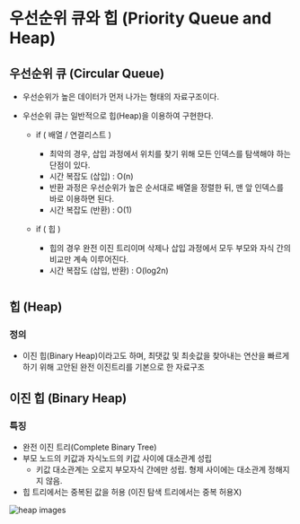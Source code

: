 # 우선순위 큐와 힙 (Priority Queue and Heap)

## 우선순위 큐 (Circular Queue)
  - 우선순위가 높은 데이터가 먼저 나가는 형태의 자료구조이다.
  - 우선순위 큐는 일반적으로 힙(Heap)을 이용하여 구현한다.
  
     - if ( 배열 / 연결리스트 )
     
        - 최악의 경우, 삽입 과정에서 위치를 찾기 위해 모든 인덱스를 탐색해야 하는 단점이 있다. 
        - 시간 복잡도 (삽입) : O(n)
        - 반환 과정은 우선순위가 높은 순서대로 배열을 정렬한 뒤, 맨 앞 인덱스를 바로 이용하면 된다.
        - 시간 복잡도 (반환) : O(1)
        
     - if ( 힙 )
        - 힙의 경우 완전 이진 트리이며 삭제나 삽입 과정에서 모두 부모와 자식 간의 비교만 계속 이루어진다.
        - 시간 복잡도 (삽입, 반환) : O(log2n)
        

  #

## 힙 (Heap)

### 정의

- 이진 힙(Binary Heap)이라고도 하며, 최댓값 및 최솟값을 찾아내는 연산을 빠르게 하기 위해 고안된 완전 이진트리를 기본으로 한 자료구조

## 이진 힙 (Binary Heap)

### 특징

- 완전 이진 트리(Complete Binary Tree)
- 부모 노드의 키값과 자식노드의 키값 사이에 대소관계 성립
  - 키값 대소관계는 오로지 부모자식 간에만 성립. 형제 사이에는 대소관계 정해지지 않음.
- 힙 트리에서는 중복된 값을 허용 (이진 탐색 트리에서는 중복 허용X)


![heap images](https://user-images.githubusercontent.com/113777043/209763841-54f00062-3394-4080-a2a3-017d480d987f.jpg)
